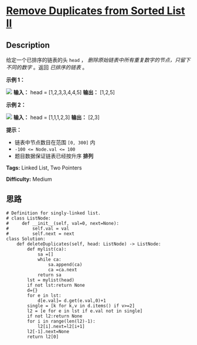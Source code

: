 # [Remove Duplicates from Sorted List II][title]

## Description

给定一个已排序的链表的头 `head` ，  _删除原始链表中所有重复数字的节点，只留下不同的数字_  。返回 _已排序的链表_  。



**示例 1：**

![](https://assets.leetcode.com/uploads/2021/01/04/linkedlist1.jpg)
            **输入：** head = [1,2,3,3,4,4,5]    **输出：** [1,2,5]    

**示例 2：**

![](https://assets.leetcode.com/uploads/2021/01/04/linkedlist2.jpg)
            **输入：** head = [1,1,1,2,3]    **输出：** [2,3]    



**提示：**

  * 链表中节点数目在范围 `[0, 300]` 内
  * `-100 <= Node.val <= 100`
  * 题目数据保证链表已经按升序 **排列**


**Tags:** Linked List, Two Pointers

**Difficulty:** Medium

## 思路

``` python3
# Definition for singly-linked list.
# class ListNode:
#     def __init__(self, val=0, next=None):
#         self.val = val
#         self.next = next
class Solution:
    def deleteDuplicates(self, head: ListNode) -> ListNode:
        def mylist(ca):
            sa =[]
            while ca:
                sa.append(ca)
                ca =ca.next
            return sa       
        lst = mylist(head)
        if not lst:return None 
        d={}
        for e in lst:
            d[e.val]= d.get(e.val,0)+1
        single = [k for k,v in d.items() if v>=2]
        l2 = [e for e in lst if e.val not in single]
        if not l2:return None
        for i in range(len(l2)-1):
            l2[i].next=l2[i+1]
        l2[-1].next=None
        return l2[0]
```

[title]: https://leetcode-cn.com/problems/remove-duplicates-from-sorted-list-ii
